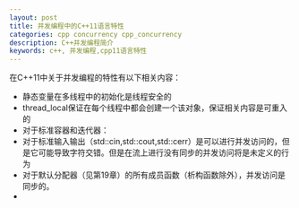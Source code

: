 ```yaml
---
layout: post
title: 并发编程中的C++11语言特性
categories: cpp concurrency cpp_concurrency
description: C++并发编程简介
keywords: c++, 并发编程,cpp11语言特性
---
```



在C++11中关于并发编程的特性有以下相关内容：

- 静态变量在多线程中的初始化是线程安全的
- thread_local保证在每个线程中都会创建一个该对象，保证相关内容是可重入的
- 对于标准容器和迭代器：
- 对于标准输入输出（std::cin,std::cout,std::cerr）是可以进行并发访问的，但是它可能导致字符交错。但是在流上进行没有同步的并发访问将是未定义的行为
- 对于默认分配器（见第19章）的所有成员函数（析构函数除外），并发访问是同步的。
- 